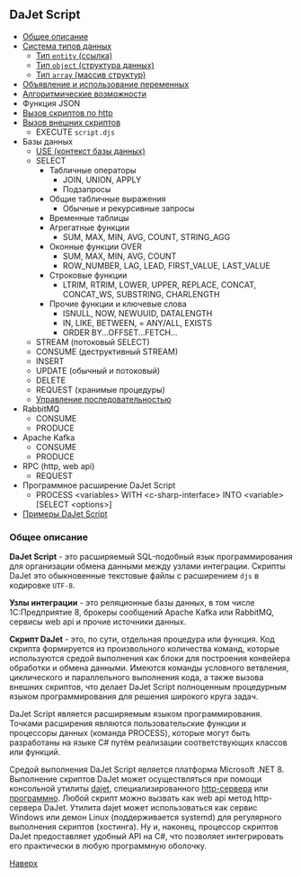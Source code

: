## DaJet Script

- [Общее описание](#общее-описание)
- [Система типов данных](https://github.com/zhichkin/dajet/blob/main/doc/dajet-script/%D0%A1%D0%B8%D1%81%D1%82%D0%B5%D0%BC%D0%B0%20%D1%82%D0%B8%D0%BF%D0%BE%D0%B2%20%D0%B4%D0%B0%D0%BD%D0%BD%D1%8B%D1%85/README.md)
  - [Тип ```entity``` (ссылка)](https://github.com/zhichkin/dajet/blob/main/doc/dajet-script/entity/README.md)
  - [Тип ```object``` (структура данных)](https://github.com/zhichkin/dajet/blob/main/doc/dajet-script/object/README.md)
  - [Тип ```array``` (массив структур)](https://github.com/zhichkin/dajet/blob/main/doc/dajet-script/array/README.md)
- [Объявление и использование переменных](https://github.com/zhichkin/dajet/blob/main/doc/dajet-script/%D0%9E%D0%B1%D1%8A%D1%8F%D0%B2%D0%BB%D0%B5%D0%BD%D0%B8%D0%B5%20%D0%B8%20%D0%B8%D1%81%D0%BF%D0%BE%D0%BB%D1%8C%D0%B7%D0%BE%D0%B2%D0%B0%D0%BD%D0%B8%D0%B5%20%D0%BF%D0%B5%D1%80%D0%B5%D0%BC%D0%B5%D0%BD%D0%BD%D1%8B%D1%85/README.md)
- [Алгоритмические возможности](https://github.com/zhichkin/dajet/blob/main/doc/dajet-script/algorithm/README.md)
- Функция JSON
- [Вызов скриптов по http](https://github.com/zhichkin/dajet/blob/main/doc/dajet-script/http/README.md)
- [Вызов внешних скриптов](https://github.com/zhichkin/dajet/blob/main/doc/dajet-script/%D0%92%D1%8B%D0%B7%D0%BE%D0%B2%20%D0%B2%D0%BD%D0%B5%D1%88%D0%BD%D0%B8%D1%85%20%D1%81%D0%BA%D1%80%D0%B8%D0%BF%D1%82%D0%BE%D0%B2/README.md)
  - EXECUTE ```script.djs```
- Базы данных
  - [USE (контекст базы данных)](https://github.com/zhichkin/dajet/blob/main/doc/dajet-script/use/README.md)
  - SELECT
    - Табличные операторы
      - JOIN, UNION, APPLY
      - Подзапросы
    - Общие табличные выражения
      - Обычные и рекурсивные запросы
    - Временные таблицы
    - Агрегатные функции
      - SUM, MAX, MIN, AVG, COUNT, STRING_AGG
    - Оконные функции OVER
      - SUM, MAX, MIN, AVG, COUNT
      - ROW_NUMBER, LAG, LEAD, FIRST_VALUE, LAST_VALUE
    - Строковые функции
      - LTRIM, RTRIM, LOWER, UPPER, REPLACE, CONCAT, CONCAT_WS, SUBSTRING, CHARLENGTH
    - Прочие функции и ключевые слова
      - ISNULL, NOW, NEWUUID, DATALENGTH
      - IN, LIKE, BETWEEN, = ANY/ALL, EXISTS
      - ORDER BY...OFFSET...FETCH...
  - STREAM (потоковый SELECT)
  - CONSUME (деструктивный STREAM)
  - INSERT
  - UPDATE (обычный и потоковый)
  - DELETE
  - REQUEST (хранимые процедуры)
  - [Управление последовательностью](https://github.com/zhichkin/dajet/blob/main/doc/dajet-script/sequence/README.md)
- RabbitMQ
  - CONSUME
  - PRODUCE
- Apache Kafka
  - CONSUME
  - PRODUCE
- RPC (http, web api)
  - REQUEST
- Программное расширение DaJet Script
  - PROCESS \<variables\> WITH \<c-sharp-interface\> INTO \<variable\> [SELECT \<options\>]
- [Примеры DaJet Script](https://github.com/zhichkin/dajet/tree/main/doc/dajet-utility/scripts)

### Общее описание

**DaJet Script** - это расширяемый SQL-подобный язык программирования для организации обмена данными между узлами интеграции. Скрипты DaJet это обыкновенные текстовые файлы с расширением ```djs``` в кодировке ```UTF-8```.

**Узлы интеграции** - это реляционные базы данных, в том числе 1С:Предприятие 8, брокеры сообщений Apache Kafka или RabbitMQ, сервисы web api и прочие источники данных.

**Скрипт DaJet** - это, по сути, отдельная процедура или функция. Код скрипта формируется из произвольного количества команд, которые используются средой выполнения как блоки для построения конвейера обработки и обмена данными. Имеются команды условного ветвления, циклического и параллельного выполнения кода, а также вызова внешних скриптов, что делает DaJet Script полноценным процедурным языком программирования для решения широкого круга задач.

DaJet Script является расширяемым языком программирования. Точками расширения являются пользовательские функции и процессоры данных (команда PROCESS), которые могут быть разработаны на языке C# путём реализации соответствующих классов или функций.

Средой выполнения DaJet Script является платформа Microsoft .NET 8. Выполнение скриптов DaJet может осуществляться при помощи консольной утилиты [dajet](https://github.com/zhichkin/dajet/tree/main/doc/dajet-utility/README.md), специализированного [http-сервера](https://github.com/zhichkin/dajet/tree/main/doc/dajet-studio/README.md) или [программно](https://github.com/zhichkin/dajet/blob/main/src/dajet/Program.cs). Любой скрипт можно вызвать как web api метод http-сервера DaJet. Утилита dajet может использоваться как сервис Windows или демон Linux (поддерживается systemd) для регулярного выполнения скриптов (хостинга). Ну и, наконец, процессор скриптов DaJet предоставляет удобный API на C#, что позволяет интегрировать его практически в любую программную оболочку.

[Наверх](#dajet-script)
